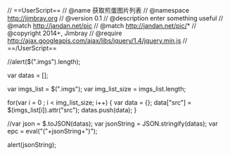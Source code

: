 // ==UserScript==
// @name       获取煎蛋图片列表
// @namespace  http://jimbray.org
// @version    0.1
// @description  enter something useful
// @match      http://jandan.net/pic
// @match      http://jandan.net/pic/*
// @copyright  2014+, Jimbray
// @require        http://ajax.googleapis.com/ajax/libs/jquery/1.4/jquery.min.js
// ==/UserScript==

//alert($(".imgs").length);

var datas = [];

var imgs_list = $(".imgs");
var img_list_size = imgs_list.length;

for(var i = 0 ; i < img_list_size; i++) {
	var data = {};
	data["src"] = $(imgs_list[i]).attr("src");
	datas.push(data);
}


//var json = $.toJSON(datas);
var jsonString = JSON.stringify(datas);
var epc = eval("("+jsonString+")");  

alert(jsonString);

